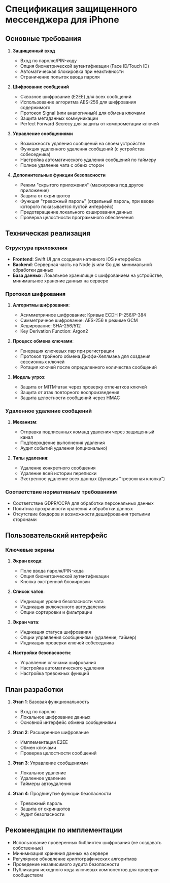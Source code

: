 # Спецификация защищенного мессенджера для iPhone

## Основные требования
1. **Защищенный вход**
   - Вход по паролю/PIN-коду
   - Опция биометрической аутентификации (Face ID/Touch ID)
   - Автоматическая блокировка при неактивности
   - Ограничение попыток ввода пароля

2. **Шифрование сообщений**
   - Сквозное шифрование (E2EE) для всех сообщений
   - Использование алгоритма AES-256 для шифрования содержимого
   - Протокол Signal (или аналогичный) для обмена ключами
   - Защита метаданных коммуникации
   - Perfect Forward Secrecy для защиты от компрометации ключей

3. **Управление сообщениями**
   - Возможность удаления сообщений на своем устройстве
   - Функция удаленного удаления сообщений (с устройства собеседника)
   - Настройка автоматического удаления сообщений по таймеру
   - Полное удаление чата с обеих сторон

4. **Дополнительные функции безопасности**
   - Режим "скрытого приложения" (маскировка под другое приложение)
   - Защита от скриншотов
   - Функция "тревожный пароль" (отдельный пароль, при вводе которого показывается пустой интерфейс)
   - Предотвращение локального кэширования данных
   - Проверка целостности программного обеспечения

## Техническая реализация

### Структура приложения
- **Frontend**: Swift UI для создания нативного iOS интерфейса
- **Backend**: Серверная часть на Node.js или Go для минимальной обработки данных
- **База данных**: Локальное хранилище с шифрованием на устройстве, минимальное хранение данных на сервере

### Протокол шифрования
1. **Алгоритмы шифрования**:
   - Асимметричное шифрование: Кривые ECDH P-256/P-384
   - Симметричное шифрование: AES-256 в режиме GCM
   - Хеширование: SHA-256/512
   - Key Derivation Function: Argon2

2. **Процесс обмена ключами**:
   - Генерация ключевых пар при регистрации
   - Протокол тройного обмена Диффи-Хеллмана для создания сессионных ключей
   - Ротация ключей после определенного количества сообщений

3. **Модель угроз**:
   - Защита от MITM-атак через проверку отпечатков ключей
   - Защита от атак повторного воспроизведения
   - Защита целостности сообщений через HMAC

### Удаленное удаление сообщений
1. **Механизм**:
   - Отправка подписанных команд удаления через защищенный канал
   - Подтверждение выполнения удаления
   - Аудит событий удаления (опционально)

2. **Типы удаления**:
   - Удаление конкретного сообщения
   - Удаление всей истории переписки
   - Экстренное удаление всех данных (функция "тревожная кнопка")

### Соответствие нормативным требованиям
- Соответствие GDPR/CCPA для обработки персональных данных
- Политика прозрачности хранения и обработки данных
- Отсутствие бэкдоров и возможности дешифрования третьими сторонами

## Пользовательский интерфейс

### Ключевые экраны
1. **Экран входа**:
   - Поле ввода пароля/PIN-кода
   - Опция биометрической аутентификации
   - Кнопка экстренной блокировки

2. **Список чатов**:
   - Индикация уровня безопасности чата
   - Индикация включенного автоудаления
   - Опции сортировки и фильтрации

3. **Экран чата**:
   - Индикация статуса шифрования
   - Опции управления сообщениями (удаление, таймер)
   - Индикация проверки ключей собеседника

4. **Настройки безопасности**:
   - Управление ключами шифрования
   - Настройка автоматического удаления
   - Настройка тревожных функций

## План разработки

1. **Этап 1**: Базовая функциональность
   - Вход по паролю
   - Локальное шифрование данных
   - Основной интерфейс обмена сообщениями

2. **Этап 2**: Расширенное шифрование
   - Имплементация E2EE
   - Обмен ключами
   - Проверка целостности сообщений

3. **Этап 3**: Управление сообщениями
   - Локальное удаление
   - Удаленное удаление
   - Таймеры автоудаления

4. **Этап 4**: Продвинутые функции безопасности
   - Тревожный пароль
   - Защита от скриншотов
   - Аудит безопасности

## Рекомендации по имплементации

- Использование проверенных библиотек шифрования (не создавать собственные)
- Минимизация хранения данных на сервере
- Регулярное обновление криптографических алгоритмов
- Проведение независимого аудита безопасности
- Публикация исходного кода ключевых компонентов для проверки сообществом
